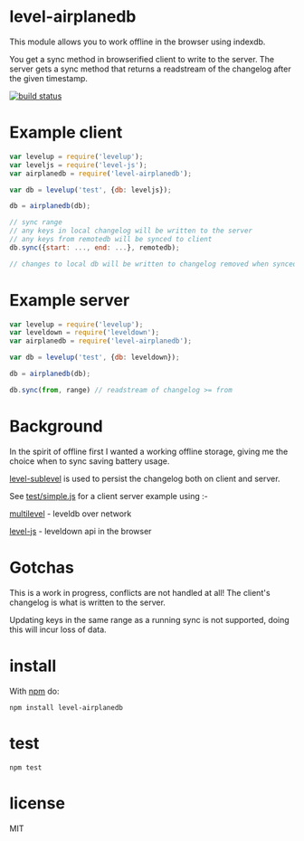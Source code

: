 # level-airplanedb

This module allows you to work offline in the browser using indexdb.

You get a sync method in browserified client to write to the server.
The server gets a sync method that returns a readstream of the changelog
after the given timestamp.

[![build status](https://secure.travis-ci.org/JamesKyburz/level-airplanedb.svg)](http://travis-ci.org/JamesKyburz/level-airplanedb)

# Example client

``` js
var levelup = require('levelup');
var leveljs = require('level-js');
var airplanedb = require('level-airplanedb');

var db = levelup('test', {db: leveljs});

db = airplanedb(db);

// sync range
// any keys in local changelog will be written to the server
// any keys from remotedb will be synced to client
db.sync({start: ..., end: ...}, remotedb);

// changes to local db will be written to changelog removed when synced.
```

# Example server

``` js
var levelup = require('levelup');
var leveldown = require('leveldown');
var airplanedb = require('level-airplanedb');

var db = levelup('test', {db: leveldown});

db = airplanedb(db);

db.sync(from, range) // readstream of changelog >= from

```

# Background

In the spirit of offline first I wanted a working offline storage,
giving me the choice when to sync saving battery usage.

[level-sublevel](https://github.com/dominictarr/level-sublevel) is used to
persist the changelog both on client and server.

See [test/simple.js](https://github.com/JamesKyburz/level-airplanedb/blob/master/test/simple.js) for a client server example using :-

[multilevel](https://github.com/juliangruber/multilevel) - leveldb over
network

[level-js](https://github.com/maxogden/level.js) - leveldown api in the
browser

# Gotchas

This is a work in progress, conflicts are not handled at all!
The client's changelog is what is written to the server.

Updating keys in the same range as a running sync is not supported,
doing this will incur loss of data.

# install

With [npm](https://npmjs.org) do:

```
npm install level-airplanedb
```

# test

```
npm test
```

# license

MIT
